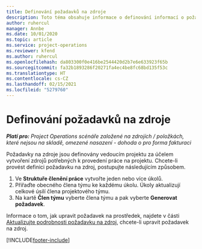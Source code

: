 ```yaml
---
title: Definování požadavků na zdroje
description: Toto téma obsahuje informace o definování informací o požadavcích na zdroj.
author: ruhercul
manager: Annbe
ms.date: 10/01/2020
ms.topic: article
ms.service: project-operations
ms.reviewer: kfend
ms.author: ruhercul
ms.openlocfilehash: da803300f0e416be2544420d2b7e6e633923f65b
ms.sourcegitcommit: fa32b1893286f20271fa4ec4be8fc68bd135f53c
ms.translationtype: HT
ms.contentlocale: cs-CZ
ms.lasthandoff: 02/15/2021
ms.locfileid: "5279760"
---
```

# <a name="define-resource-requirements"></a>Definování požadavků na zdroje

_**Platí pro:** Project Operations scénáře založené na zdrojích / položkách, které nejsou na skladě, omezené nasazení - dohoda o pro forma fakturaci_

Požadavky na zdroje jsou definovány vedoucím projektu za účelem vytvoření zdrojů potřebných k provedení práce na projektu. Chcete-li provést definici požadavku na zdroj, postupujte následujícím způsobem.

1.  Ve **Struktuře členění práce** vytvořte jeden nebo více úkolů.
2.  Přiřaďte obecného člena týmu ke každému úkolu. Úkoly aktualizují celkové úsilí člena projektového týmu.
3.  Na kartě **Člen týmu** vyberte člena týmu a pak vyberte **Generovat požadavek**.

Informace o tom, jak upravit požadavek na prostředek, najdete v části [Aktualizujte podrobnosti požadavku na zdroj](define-resource-requirements.md), chcete-li upravit požadavek na zdroj.

[!INCLUDE[footer-include](../includes/footer-banner.md)]